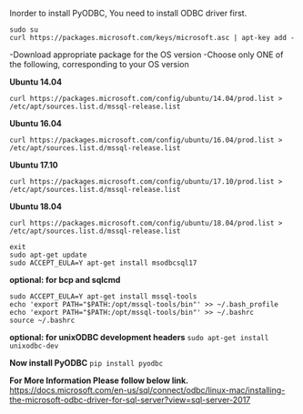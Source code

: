 Inorder to install PyODBC, You need to install ODBC driver first.

```
sudo su 
curl https://packages.microsoft.com/keys/microsoft.asc | apt-key add -
```

-Download appropriate package for the OS version
-Choose only ONE of the following, corresponding to your OS version

**Ubuntu 14.04**

`curl https://packages.microsoft.com/config/ubuntu/14.04/prod.list > /etc/apt/sources.list.d/mssql-release.list`

**Ubuntu 16.04**

`curl https://packages.microsoft.com/config/ubuntu/16.04/prod.list > /etc/apt/sources.list.d/mssql-release.list
`

**Ubuntu 17.10**

`curl https://packages.microsoft.com/config/ubuntu/17.10/prod.list > /etc/apt/sources.list.d/mssql-release.list`

**Ubuntu 18.04**

`curl https://packages.microsoft.com/config/ubuntu/18.04/prod.list > /etc/apt/sources.list.d/mssql-release.list`


```
exit
sudo apt-get update
sudo ACCEPT_EULA=Y apt-get install msodbcsql17

```
**optional: for bcp and sqlcmd**
```
sudo ACCEPT_EULA=Y apt-get install mssql-tools
echo 'export PATH="$PATH:/opt/mssql-tools/bin"' >> ~/.bash_profile
echo 'export PATH="$PATH:/opt/mssql-tools/bin"' >> ~/.bashrc
source ~/.bashrc

```
**optional: for unixODBC development headers**
`sudo apt-get install unixodbc-dev`

**Now install PyODBC**
`pip install pyodbc`

**For More Information Please follow below link.**
<https://docs.microsoft.com/en-us/sql/connect/odbc/linux-mac/installing-the-microsoft-odbc-driver-for-sql-server?view=sql-server-2017>

